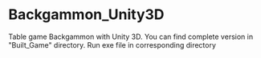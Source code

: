 # Backgammon_Unity3D
Table game Backgammon with Unity 3D.
You can find complete version in "Built_Game" directory.
Run exe file in corresponding directory
  
